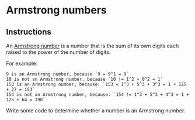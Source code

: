 # Armstrong numbers

## Instructions

An [Armstrong number](https://en.wikipedia.org/wiki/Narcissistic_number) is a number that is the sum of its own digits
each raised to the power of the number of digits.

For example:

    9 is an Armstrong number, because `9 = 9^1 = 9`
    10 is not an Armstrong number, because `10 != 1^2 + 0^2 = 1`
    153 is an Armstrong number, because: `153 = 1^3 + 5^3 + 3^3 = 1 + 125 + 27 = 153`
    154 is not an Armstrong number, because: `154 != 1^3 + 5^3 + 4^3 = 1 + 125 + 64 = 190`

Write some code to determine whether a number is an Armstrong number.